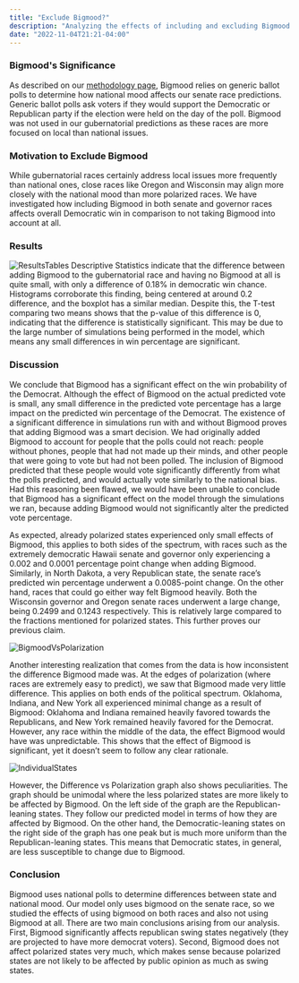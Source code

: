 ```yaml
---
title: "Exclude Bigmood?"
description: "Analyzing the effects of including and excluding Bigmood in our model"
date: "2022-11-04T21:21-04:00"
---
```

  
### Bigmood's Significance
As described on our [methodology page](https://polistat.mbhs.edu/methodology#national-mood-bigmood), Bigmood relies on generic ballot polls to determine how national mood affects our senate race predictions. Generic ballot polls ask voters if they would support the Democratic or Republican party if the election were held on the day of the poll. Bigmood was not used in our gubernatorial predictions as these races are more focused on local than national issues.
### Motivation to Exclude Bigmood
While gubernatorial races certainly address local issues more frequently than national ones, close races like Oregon and Wisconsin may align more closely with the national mood than more polarized races. We have investigated how including Bigmood in both senate and governor races affects overall Democratic win in comparison to not taking Bigmood into account at all.
### Results
![ResultsTables](https://media.discordapp.net/attachments/752918157336903782/1038600405661253683/image.png) 
Descriptive Statistics indicate that the difference between adding Bigmood to the gubernatorial race and having no Bigmood at all is quite small, with only a difference of 0.18% in democratic win chance. Histograms corroborate this finding, being centered at around 0.2 difference, and the boxplot has a similar median. Despite this, the T-test comparing two means shows that the p-value of this difference is 0, indicating that the difference is statistically significant. This may be due to the large number of simulations being performed in the model, which means any small differences in win percentage are significant.
### Discussion
We conclude that Bigmood has a significant effect on the win probability of the Democrat. Although the effect of Bigmood on the actual predicted vote is small, any small difference in the predicted vote percentage has a large impact on the predicted win percentage of the Democrat. The existence of a significant difference in simulations run with and without Bigmood proves that adding Bigmood was a smart decision. We had originally added Bigmood to account for people that the polls could not reach: people without phones, people that had not made up their minds, and other people that were going to vote but had not been polled. The inclusion of Bigmood predicted that these people would vote significantly differently from what the polls predicted, and would actually vote similarly to the national bias. Had this reasoning been flawed, we would have been unable to conclude that Bigmood has a significant effect on the model through the simulations we ran, because adding Bigmood would not significantly alter the predicted vote percentage.

As expected, already polarized states experienced only small effects of Bigmood, this applies to both sides of the spectrum, with races such as the extremely democratic Hawaii senate and governor only experiencing a 0.002 and 0.0001 percentage point change when adding Bigmood. Similarly, in North Dakota, a very Republican state, the senate race’s predicted win percentage underwent a 0.0085-point change. On the other hand, races that could go either way felt Bigmood heavily. Both the Wisconsin governor and Oregon senate races underwent a large change, being 0.2499 and 0.1243 respectively. This is relatively large compared to the fractions mentioned for polarized states. This further proves our previous claim. 

![BigmoodVsPolarization](https://media.discordapp.net/attachments/752918157336903782/1038601014468694058/image.png)

Another interesting realization that comes from the data is how inconsistent the difference Bigmood made was. At the edges of polarization (where races are extremely easy to predict), we saw that Bigmood made very little difference. This applies on both ends of the political spectrum. Oklahoma, Indiana, and New York all experienced minimal change as a result of Bigmood: Oklahoma and Indiana remained heavily favored towards the Republicans, and New York remained heavily favored for the Democrat. However, any race within the middle of the data, the effect Bigmood would have was unpredictable. This shows that the effect of Bigmood is significant, yet it doesn’t seem to follow any clear rationale.

![IndividualStates](https://media.discordapp.net/attachments/752918157336903782/1038600898735251567/image.png)

However, the Difference vs Polarization graph also shows peculiarities. The graph should be unimodal where the less polarized states are more likely to be affected by Bigmood. On the left side of the graph are the Republican-leaning states. They follow our predicted model in terms of how they are affected by Bigmood. On the other hand, the Democratic-leaning states on the right side of the graph has one peak but is much more uniform than the Republican-leaning states. This means that Democratic states, in general, are less susceptible to change due to Bigmood.

### Conclusion
Bigmood uses national polls to determine differences between state and national mood. Our model only uses bigmood on the senate race, so we studied the effects of using bigmood on both races and also not using Bigmood at all. There are two main conclusions arising from our analysis. First, Bigmood significantly affects republican swing states negatively (they are projected to have more democrat voters). Second, Bigmood does not affect polarized states very much, which makes sense because polarized states are not likely to be affected by public opinion as much as swing states.